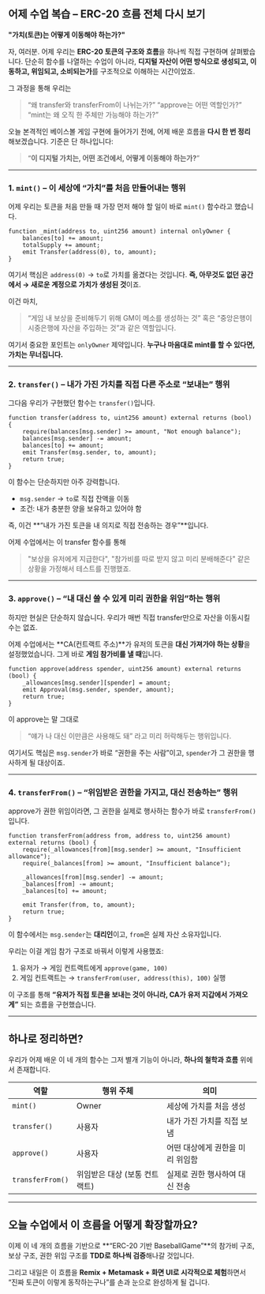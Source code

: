 ## 어제 수업 복습 – ERC-20 흐름 전체 다시 보기

**"가치(토큰)는 어떻게 이동해야 하는가?"**

자, 여러분. 어제 우리는 **ERC-20 토큰의 구조와 흐름**을 하나씩 직접 구현하며 살펴봤습니다.
단순히 함수를 나열하는 수업이 아니라,
**디지털 자산이 어떤 방식으로 생성되고, 이동하고, 위임되고, 소비되는가**를 구조적으로 이해하는 시간이었죠.

그 과정을 통해 우리는

> “왜 transfer와 transferFrom이 나뉘는가?”
> “approve는 어떤 역할인가?”
> “mint는 왜 오직 한 주체만 가능해야 하는가?”

오늘 본격적인 베이스볼 게임 구현에 들어가기 전에,
어제 배운 흐름을 **다시 한 번 정리**해보겠습니다.
기준은 단 하나입니다:

> “**이 디지털 가치는, 어떤 조건에서, 어떻게 이동해야 하는가?**”

---

### 1. `mint()` – 이 세상에 “가치”를 처음 만들어내는 행위

어제 우리는 토큰을 처음 만들 때 가장 먼저 해야 할 일이
바로 `mint()` 함수라고 했습니다.

```solidity
function _mint(address to, uint256 amount) internal onlyOwner {
    balances[to] += amount;
    totalSupply += amount;
    emit Transfer(address(0), to, amount);
}
```

여기서 핵심은 `address(0)` → `to`로 가치를 옮겼다는 것입니다.
**즉, 아무것도 없던 공간에서 → 새로운 계정으로 가치가 생성된 것**이죠.

이건 마치,

> “게임 내 보상을 준비해두기 위해 GM이 메소를 생성하는 것”
> 혹은
> “중앙은행이 시중은행에 자산을 주입하는 것”과 같은 역할입니다.

여기서 중요한 포인트는 `onlyOwner` 제약입니다.
**누구나 마음대로 mint를 할 수 있다면, 가치는 무너집니다.**

---

### 2. `transfer()` – 내가 가진 가치를 직접 다른 주소로 “보내는” 행위

그다음 우리가 구현했던 함수는 `transfer()`입니다.

```solidity
function transfer(address to, uint256 amount) external returns (bool) {
    require(balances[msg.sender] >= amount, "Not enough balance");
    balances[msg.sender] -= amount;
    balances[to] += amount;
    emit Transfer(msg.sender, to, amount);
    return true;
}
```

이 함수는 단순하지만 아주 강력합니다.

- `msg.sender` → `to`로 직접 잔액을 이동
- 조건: 내가 충분한 양을 보유하고 있어야 함

즉, 이건 **“내가 가진 토큰을 내 의지로 직접 전송하는 경우”**입니다.

어제 수업에서는 이 transfer 함수를 통해

> "보상을 유저에게 지급한다",
> "참가비를 따로 받지 않고 미리 분배해준다"
> 같은 상황을 가정해서 테스트를 진행했죠.

---

### 3. `approve()` – “내 대신 쓸 수 있게 미리 권한을 위임”하는 행위

하지만 현실은 단순하지 않습니다.
우리가 매번 직접 transfer만으로 자산을 이동시킬 수는 없죠.

어제 수업에서는 **CA(컨트랙트 주소)**가
유저의 토큰을 **대신 가져가야 하는 상황**을 설정했었습니다.
그게 바로 **게임 참가비를 낼 때**입니다.

```solidity
function approve(address spender, uint256 amount) external returns (bool) {
    _allowances[msg.sender][spender] = amount;
    emit Approval(msg.sender, spender, amount);
    return true;
}
```

이 approve는 말 그대로

> “얘가 나 대신 이만큼은 사용해도 돼”
> 라고 미리 허락해두는 행위입니다.

여기서도 핵심은 `msg.sender`가 바로 “권한을 주는 사람”이고,
`spender`가 그 권한을 행사하게 될 대상이죠.

---

### 4. `transferFrom()` – “위임받은 권한을 가지고, 대신 전송하는” 행위

approve가 권한 위임이라면,
그 권한을 실제로 행사하는 함수가 바로 `transferFrom()`입니다.

```solidity
function transferFrom(address from, address to, uint256 amount) external returns (bool) {
    require(_allowances[from][msg.sender] >= amount, "Insufficient allowance");
    require(_balances[from] >= amount, "Insufficient balance");

    _allowances[from][msg.sender] -= amount;
    _balances[from] -= amount;
    _balances[to] += amount;

    emit Transfer(from, to, amount);
    return true;
}
```

이 함수에서는 `msg.sender`는 **대리인**이고,
`from`은 실제 자산 소유자입니다.

우리는 이걸 게임 참가 구조로 바꿔서 이렇게 사용했죠:

1. 유저가 → 게임 컨트랙트에게 `approve(game, 100)`
2. 게임 컨트랙트는 → `transferFrom(user, address(this), 100)` 실행

이 구조를 통해 **“유저가 직접 토큰을 보내는 것이 아니라, CA가 유저 지갑에서 가져오게”** 되는 흐름을 구현했습니다.

---

## 하나로 정리하면?

우리가 어제 배운 이 네 개의 함수는
그저 별개 기능이 아니라, **하나의 철학과 흐름** 위에서 존재합니다.

| 역할             | 행위 주체                     | 의미                             |
| ---------------- | ----------------------------- | -------------------------------- |
| `mint()`         | Owner                         | 세상에 가치를 처음 생성          |
| `transfer()`     | 사용자                        | 내가 가진 가치를 직접 보냄       |
| `approve()`      | 사용자                        | 어떤 대상에게 권한을 미리 위임함 |
| `transferFrom()` | 위임받은 대상 (보통 컨트랙트) | 실제로 권한 행사하여 대신 전송   |

---

## 오늘 수업에서 이 흐름을 어떻게 확장할까요?

이제 이 네 개의 흐름을 기반으로
**“ERC-20 기반 BaseballGame”**의 참가비 구조, 보상 구조, 권한 위임 구조를 **TDD로 하나씩 검증**해나갈 것입니다.

그리고 내일은 이 흐름을
**Remix + Metamask + 화면 UI로 시각적으로 체험**하면서
“진짜 토큰이 이렇게 동작하는구나”를 손과 눈으로 완성하게 될 겁니다.
